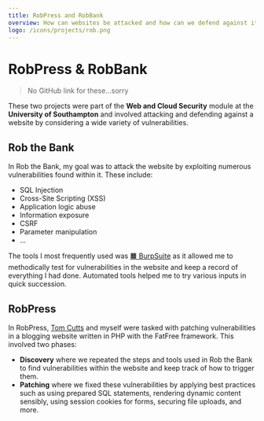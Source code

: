 ```yaml
---
title: RobPress and RobBank
overview: How can websites be attacked and how can we defend against it
logo: /icons/projects/rob.png
---
```


# RobPress & RobBank

> No GitHub link for these...sorry

These two projects were part of the **Web and Cloud Security** module at the **University of Southampton** and involved attacking and defending against a website by considering a wide variety of vulnerabilities.

## Rob the Bank

In Rob the Bank, my goal was to attack the website by exploiting numerous vulnerabilities found within it. These include:

- SQL Injection
- Cross-Site Scripting (XSS)
- Application logic abuse
- Information exposure
- CSRF
- Parameter manipulation
- ...

The tools I most frequently used was [🟧 BurpSuite](https://portswigger.net/burp) as it allowed me to methodically test for vulnerabilities in the website and keep a record of everything I had done. Automated tools helped me to try various inputs in quick succession.

## RobPress

In RobPress, [Tom Cutts](https://github.com/Spratt93) and myself were tasked with patching vulnerabilities in a blogging website written in PHP with the FatFree framework. This involved two phases:

- **Discovery** where we repeated the steps and tools used in Rob the Bank to find vulnerabilities within the website and keep track of how to trigger them.
- **Patching** where we fixed these vulnerabilities by applying best practices such as using prepared SQL statements, rendering dynamic content sensibly, using session cookies for forms, securing file uploads, and more.
